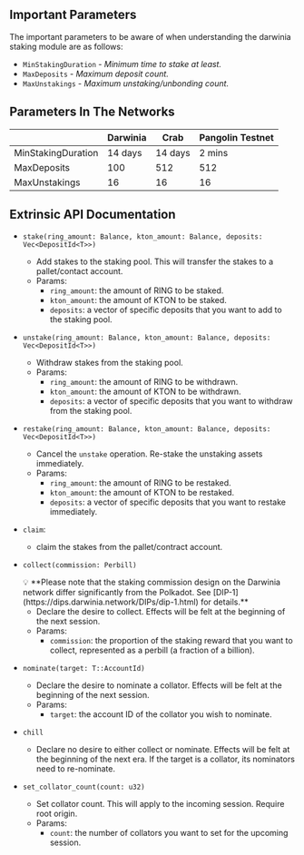 ## **Important Parameters**

The important parameters to be aware of when understanding the darwinia staking module are as follows:

- `MinStakingDuration` - *Minimum time to stake at least.*
- `MaxDeposits` - *Maximum deposit count.*
- `MaxUnstakings` - *Maximum unstaking/unbonding count.*

## **Parameters In The Networks**

|  | Darwinia | Crab | Pangolin Testnet |
| --- | --- | --- | --- |
| MinStakingDuration | 14 days | 14 days | 2 mins |
| MaxDeposits | 100 | 512 | 512 |
| MaxUnstakings | 16 | 16 | 16 |

## Extrinsic API Documentation

- `stake(ring_amount: Balance, kton_amount: Balance, deposits: Vec<DepositId<T>>)`
    - Add stakes to the staking pool. This will transfer the stakes to a pallet/contact account.
    - Params:
        - `ring_amount`: the amount of RING to be staked.
        - `kton_amount`: the amount of KTON to be staked.
        - `deposits`: a vector of specific deposits that you want to add to the staking pool.
- `unstake(ring_amount: Balance, kton_amount: Balance, deposits: Vec<DepositId<T>>)`
    - Withdraw stakes from the staking pool.
    - Params:
        - `ring_amount`: the amount of RING to be withdrawn.
        - `kton_amount`: the amount of KTON to be withdrawn.
        - `deposits`: a vector of specific deposits that you want to withdraw from the staking pool.
- `restake(ring_amount: Balance, kton_amount: Balance, deposits: Vec<DepositId<T>>)`
    - Cancel the `unstake` operation. Re-stake the unstaking assets immediately.
    - Params:
        - `ring_amount`: the amount of RING to be restaked.
        - `kton_amount`: the amount of KTON to be restaked.
        - `deposits`: a vector of specific deposits that you want to restake immediately.
- `claim`:
    - claim the stakes from the pallet/contract account.
- `collect(commission: Perbill)`
    
    <aside>
    💡 **Please note that the staking commission design on the Darwinia network differ significantly from the Polkadot. See [DIP-1](https://dips.darwinia.network/DIPs/dip-1.html) for details.**
    
    </aside>
    
    - Declare the desire to collect. Effects will be felt at the beginning of the next session.
    - Params:
        - `commission`: the proportion of the staking reward that you want to collect, represented as a perbill (a fraction of a billion).
- `nominate(target: T::AccountId)`
    - Declare the desire to nominate a collator. Effects will be felt at the beginning of the next session.
    - Params:
        - `target`: the account ID of the collator you wish to nominate.
- `chill`
    - Declare no desire to either collect or nominate. Effects will be felt at the beginning of the next era. If the target is a collator, its nominators need to re-nominate.
- `set_collator_count(count: u32)`
    - Set collator count. This will apply to the incoming session. Require root origin.
    - Params:
        - `count`: the number of collators you want to set for the upcoming session.